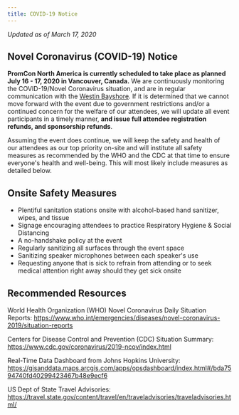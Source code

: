 ```yaml
---
title: COVID-19 Notice
---
```


*Updated as of March 17, 2020*

## Novel Coronavirus (COVID-19) Notice

**PromCon North America is currently scheduled to take place as planned July 16 - 17, 2020 in Vancouver, Canada.** We are continuously monitoring the COVID-19/Novel Coronavirus situation, and are in regular communication with the [Westin Bayshore](https://www.marriott.com/hotels/travel/yvrwi-the-westin-bayshore-vancouver/). If it is determined that we cannot move forward with the event due to government restrictions and/or a continued concern for the welfare of our attendees, we will update all event participants in a timely manner, **and issue full attendee registration refunds, and sponsorship refunds**.

Assuming the event does continue, we will keep the safety and health of our attendees as our top priority on-site and will institute all safety measures as recommended by the WHO and the CDC at that time to ensure everyone's health and well-being. This will most likely include measures as detailed below.

## Onsite Safety Measures

* Plentiful sanitation stations onsite with alcohol-based hand sanitizer, wipes, and tissue
* Signage encouraging attendees to practice Respiratory Hygiene & Social Distancing
* A no-handshake policy at the event
* Regularly sanitizing all surfaces through the event space
* Sanitizing speaker microphones between each speaker's use
* Requesting anyone that is sick to refrain from attending or to seek medical attention right away should they get sick onsite

## Recommended Resources

World Health Organization (WHO) Novel Coronavirus Daily Situation Reports:
https://www.who.int/emergencies/diseases/novel-coronavirus-2019/situation-reports

Centers for Disease Control and Prevention (CDC) Situation Summary:
https://www.cdc.gov/coronavirus/2019-ncov/index.html

Real-Time Data Dashboard from Johns Hopkins University: https://gisanddata.maps.arcgis.com/apps/opsdashboard/index.html#/bda7594740fd40299423467b48e9ecf6

US Dept of State Travel Advisories:
https://travel.state.gov/content/travel/en/traveladvisories/traveladvisories.html/

